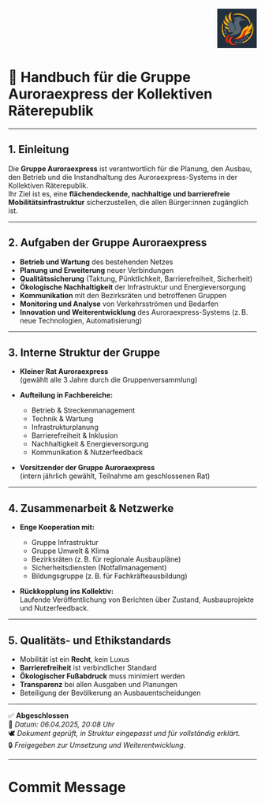 <p align="right">
  <img src="./Auroraexpress_Boden_Logo.png" alt="Auroraexpress Logo" height="80">
</p>
<!--
Autor: Fabio Weidner
Version: 1.0
Sektion: Infrastruktur – Auroraexpress
Veröffentlichung: April 2025
-->

# 🚄 Handbuch für die Gruppe Auroraexpress der Kollektiven Räterepublik

---

## 1. Einleitung

Die **Gruppe Auroraexpress** ist verantwortlich für die Planung, den Ausbau, den Betrieb und die Instandhaltung des Auroraexpress-Systems in der Kollektiven Räterepublik.  
Ihr Ziel ist es, eine **flächendeckende, nachhaltige und barrierefreie Mobilitätsinfrastruktur** sicherzustellen, die allen Bürger:innen zugänglich ist.

---

## 2. Aufgaben der Gruppe Auroraexpress

- **Betrieb und Wartung** des bestehenden Netzes
- **Planung und Erweiterung** neuer Verbindungen
- **Qualitätssicherung** (Taktung, Pünktlichkeit, Barrierefreiheit, Sicherheit)
- **Ökologische Nachhaltigkeit** der Infrastruktur und Energieversorgung
- **Kommunikation** mit den Bezirksräten und betroffenen Gruppen
- **Monitoring und Analyse** von Verkehrsströmen und Bedarfen
- **Innovation und Weiterentwicklung** des Auroraexpress-Systems (z. B. neue Technologien, Automatisierung)

---

## 3. Interne Struktur der Gruppe

- **Kleiner Rat Auroraexpress**  
  (gewählt alle 3 Jahre durch die Gruppenversammlung)

- **Aufteilung in Fachbereiche:**
  - Betrieb & Streckenmanagement
  - Technik & Wartung
  - Infrastrukturplanung
  - Barrierefreiheit & Inklusion
  - Nachhaltigkeit & Energieversorgung
  - Kommunikation & Nutzerfeedback

- **Vorsitzender der Gruppe Auroraexpress**  
  (intern jährlich gewählt, Teilnahme am geschlossenen Rat)

---

## 4. Zusammenarbeit & Netzwerke

- **Enge Kooperation mit:**
  - Gruppe Infrastruktur
  - Gruppe Umwelt & Klima
  - Bezirksräten (z. B. für regionale Ausbaupläne)
  - Sicherheitsdiensten (Notfallmanagement)
  - Bildungsgruppe (z. B. für Fachkräfteausbildung)

- **Rückkopplung ins Kollektiv:**  
  Laufende Veröffentlichung von Berichten über Zustand, Ausbauprojekte und Nutzerfeedback.

---

## 5. Qualitäts- und Ethikstandards

- Mobilität ist ein **Recht**, kein Luxus
- **Barrierefreiheit** ist verbindlicher Standard
- **Ökologischer Fußabdruck** muss minimiert werden
- **Transparenz** bei allen Ausgaben und Planungen
- Beteiligung der Bevölkerung an Ausbauentscheidungen

---

✅ **Abgeschlossen**  
📅 *Datum: 06.04.2025, 20:08 Uhr*  
🕊️ *Dokument geprüft, in Struktur eingepasst und für vollständig erklärt.*  
🔒 *Freigegeben zur Umsetzung und Weiterentwicklung.*

---

# Commit Message
